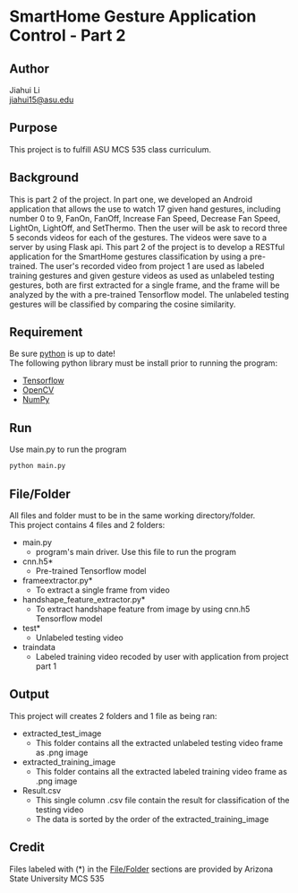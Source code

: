 # SmartHome Gesture Application Control - Part 2

## Author
Jiahui Li\
jiahui15@asu.edu

## Purpose
This project is to fulfill ASU MCS 535 class curriculum.

## Background
This is part 2 of the project. In part one, we developed an Android application that allows the use to watch 17 given hand gestures, including number 0 to 9, FanOn, FanOff, Increase Fan Speed, Decrease Fan Speed, LightOn, LightOff, and SetThermo. Then the user will be ask to record three 5 seconds videos for each of the gestures. The videos were save to a server by using Flask api.
This part 2 of the project is to develop a RESTful application for the SmartHome gestures classification by using a pre-trained. The user's recorded video from project 1 are used as labeled training gestures and given gesture videos as used as unlabeled testing gestures, both are first extracted for a single frame, and the frame will be analyzed by the with a pre-trained Tensorflow model. The unlabeled testing gestures will be classified by comparing the cosine similarity.

## Requirement
Be sure [python](https://www.python.org/) is up to date!\
The following python library must be install prior to running the program:
* [Tensorflow](https://www.tensorflow.org/)
* [OpenCV](https://opencv.org/)
* [NumPy](https://numpy.org/)

## Run
Use main.py to run the program
```bash
python main.py
```

## File/Folder
All files and folder must to be in the same working directory/folder.\
This project contains 4 files and 2 folders:
* main.py
    * program's main driver. Use this file to run the program
* cnn.h5*
    * Pre-trained Tensorflow model
* frameextractor.py*
    * To extract a single frame from video
* handshape_feature_extractor.py*
    * To extract handshape feature from image by using cnn.h5 Tensorflow model
* test*
    * Unlabeled testing video
* traindata
    * Labeled training video recoded by user with application from project part 1

## Output
This project will creates 2 folders and 1 file as being ran:
* extracted_test_image
    * This folder contains all the extracted unlabeled testing video frame as .png image
* extracted_training_image
    * This folder contains all the extracted labeled training video frame as .png image
* Result.csv
    * This single column .csv file contain the result for classification of the testing video
    * The data is sorted by the order of the extracted_training_image

## Credit
Files labeled with (*) in the [File/Folder](##File/Folder) sections are provided by Arizona State University MCS 535
